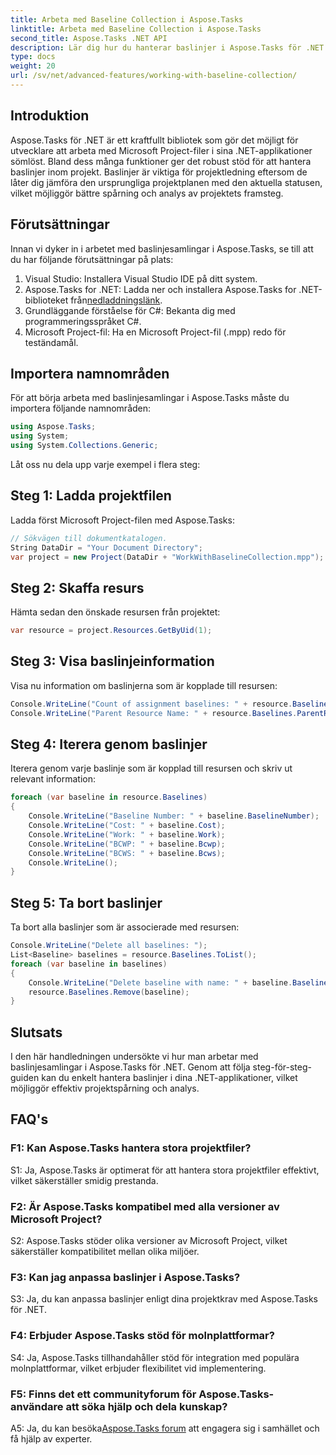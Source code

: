 ```yaml
---
title: Arbeta med Baseline Collection i Aspose.Tasks
linktitle: Arbeta med Baseline Collection i Aspose.Tasks
second_title: Aspose.Tasks .NET API
description: Lär dig hur du hanterar baslinjer i Aspose.Tasks för .NET effektivt. Följ vår omfattande handledning för steg-för-steg-vägledning.
type: docs
weight: 20
url: /sv/net/advanced-features/working-with-baseline-collection/
---
```

## Introduktion

Aspose.Tasks för .NET är ett kraftfullt bibliotek som gör det möjligt för utvecklare att arbeta med Microsoft Project-filer i sina .NET-applikationer sömlöst. Bland dess många funktioner ger det robust stöd för att hantera baslinjer inom projekt. Baslinjer är viktiga för projektledning eftersom de låter dig jämföra den ursprungliga projektplanen med den aktuella statusen, vilket möjliggör bättre spårning och analys av projektets framsteg.

## Förutsättningar

Innan vi dyker in i arbetet med baslinjesamlingar i Aspose.Tasks, se till att du har följande förutsättningar på plats:

1. Visual Studio: Installera Visual Studio IDE på ditt system.
2.  Aspose.Tasks for .NET: Ladda ner och installera Aspose.Tasks for .NET-biblioteket från[nedladdningslänk](https://releases.aspose.com/tasks/net/).
3. Grundläggande förståelse för C#: Bekanta dig med programmeringsspråket C#.
4. Microsoft Project-fil: Ha en Microsoft Project-fil (.mpp) redo för teständamål.

## Importera namnområden

För att börja arbeta med baslinjesamlingar i Aspose.Tasks måste du importera följande namnområden:

```csharp
using Aspose.Tasks;
using System;
using System.Collections.Generic;


```

Låt oss nu dela upp varje exempel i flera steg:

## Steg 1: Ladda projektfilen

Ladda först Microsoft Project-filen med Aspose.Tasks:

```csharp
// Sökvägen till dokumentkatalogen.
String DataDir = "Your Document Directory";
var project = new Project(DataDir + "WorkWithBaselineCollection.mpp");
```

## Steg 2: Skaffa resurs

Hämta sedan den önskade resursen från projektet:

```csharp
var resource = project.Resources.GetByUid(1);
```

## Steg 3: Visa baslinjeinformation

Visa nu information om baslinjerna som är kopplade till resursen:

```csharp
Console.WriteLine("Count of assignment baselines: " + resource.Baselines.Count);
Console.WriteLine("Parent Resource Name: " + resource.Baselines.ParentResource.Get(Rsc.Name));
```

## Steg 4: Iterera genom baslinjer

Iterera genom varje baslinje som är kopplad till resursen och skriv ut relevant information:

```csharp
foreach (var baseline in resource.Baselines)
{
    Console.WriteLine("Baseline Number: " + baseline.BaselineNumber);
    Console.WriteLine("Cost: " + baseline.Cost);
    Console.WriteLine("Work: " + baseline.Work);
    Console.WriteLine("BCWP: " + baseline.Bcwp);
    Console.WriteLine("BCWS: " + baseline.Bcws);
    Console.WriteLine();
}
```

## Steg 5: Ta bort baslinjer

Ta bort alla baslinjer som är associerade med resursen:

```csharp
Console.WriteLine("Delete all baselines: ");
List<Baseline> baselines = resource.Baselines.ToList();
foreach (var baseline in baselines)
{
    Console.WriteLine("Delete baseline with name: " + baseline.BaselineNumber);
    resource.Baselines.Remove(baseline);
}
```

## Slutsats

I den här handledningen undersökte vi hur man arbetar med baslinjesamlingar i Aspose.Tasks för .NET. Genom att följa steg-för-steg-guiden kan du enkelt hantera baslinjer i dina .NET-applikationer, vilket möjliggör effektiv projektspårning och analys.

## FAQ's

### F1: Kan Aspose.Tasks hantera stora projektfiler?

S1: Ja, Aspose.Tasks är optimerat för att hantera stora projektfiler effektivt, vilket säkerställer smidig prestanda.

### F2: Är Aspose.Tasks kompatibel med alla versioner av Microsoft Project?

S2: Aspose.Tasks stöder olika versioner av Microsoft Project, vilket säkerställer kompatibilitet mellan olika miljöer.

### F3: Kan jag anpassa baslinjer i Aspose.Tasks?

S3: Ja, du kan anpassa baslinjer enligt dina projektkrav med Aspose.Tasks för .NET.

### F4: Erbjuder Aspose.Tasks stöd för molnplattformar?

S4: Ja, Aspose.Tasks tillhandahåller stöd för integration med populära molnplattformar, vilket erbjuder flexibilitet vid implementering.

### F5: Finns det ett communityforum för Aspose.Tasks-användare att söka hjälp och dela kunskap?

 A5: Ja, du kan besöka[Aspose.Tasks forum](https://forum.aspose.com/c/tasks/15) att engagera sig i samhället och få hjälp av experter.